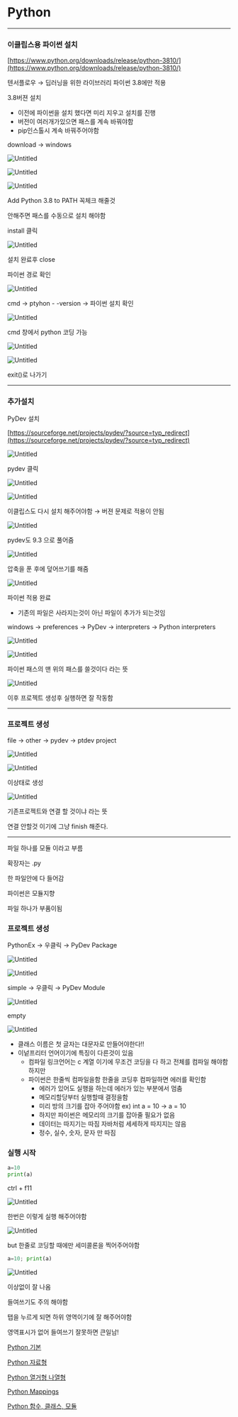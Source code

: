 # Python

---

### 이클립스용 파이썬 설치

[https://www.python.org/downloads/release/python-3810/](https://www.python.org/downloads/release/python-3810/)

텐서플로우 → 딥러닝을 위한 라이브러리    파이썬 3.8에만 적용

3.8버젼 설치

- 이전에 파이썬을 설치 했다면 미리 지우고 설치를 진행
- 버전이 여러개가있으면 패스를 계속 바꿔야함
- pip인스톨시 계속 바꿔주어야함

download → windows

![Untitled](https://s3-us-west-2.amazonaws.com/secure.notion-static.com/5d68291a-b3c3-4a00-a2ee-327a318a8d18/Untitled.png)

![Untitled](https://s3-us-west-2.amazonaws.com/secure.notion-static.com/8f43c04a-3c9e-409f-b083-eb5a604541eb/Untitled.png)

![Untitled](https://s3-us-west-2.amazonaws.com/secure.notion-static.com/aa0e7ee5-cce7-467e-8e1c-b0b729ca3dc7/Untitled.png)

Add Python 3.8 to PATH 꼭체크 해줄것

안해주면 패스를 수동으로 설치 해야함

install 클릭

![Untitled](https://s3-us-west-2.amazonaws.com/secure.notion-static.com/165f9ced-4d21-4d7b-983c-c3ed32a7e502/Untitled.png)

설치 완료후 close

파이썬 경로 확인

![Untitled](https://s3-us-west-2.amazonaws.com/secure.notion-static.com/12a216b8-967f-43e7-9f38-7b0af1e5fe2f/Untitled.png)

cmd → ptyhon - -version → 파이썬 설치 확인

![Untitled](https://s3-us-west-2.amazonaws.com/secure.notion-static.com/5c1107db-81f0-42be-a745-417c6b746812/Untitled.png)

cmd 창에서 python 코딩 가능

![Untitled](https://s3-us-west-2.amazonaws.com/secure.notion-static.com/2213386c-92b1-4034-a22a-eb58bdd217bd/Untitled.png)

![Untitled](https://s3-us-west-2.amazonaws.com/secure.notion-static.com/450378ce-0298-452e-8eb9-908a642aa801/Untitled.png)

exit()로 나가기

---

### 추가설치

PyDev 설치

[https://sourceforge.net/projects/pydev/?source=typ_redirect](https://sourceforge.net/projects/pydev/?source=typ_redirect)

![Untitled](https://s3-us-west-2.amazonaws.com/secure.notion-static.com/2f1940f3-f5f7-4473-b0dc-ccfc5ab4a085/Untitled.png)

pydev 클릭

![Untitled](https://s3-us-west-2.amazonaws.com/secure.notion-static.com/815f0a5c-3771-4eea-a9ea-30bd028da43e/Untitled.png)

![Untitled](https://s3-us-west-2.amazonaws.com/secure.notion-static.com/b2276b82-7c36-4cb0-bf49-36f5f471654d/Untitled.png)

이클립스도 다시 설치 해주어야함 → 버젼 문제로 적용이 안됨

![Untitled](https://s3-us-west-2.amazonaws.com/secure.notion-static.com/e19dd8b3-bf3b-4c3e-8a07-676eaed61a0a/Untitled.png)

pydev도 9.3 으로 풀어줌

![Untitled](https://s3-us-west-2.amazonaws.com/secure.notion-static.com/5b6725b4-197c-4dd7-bdaf-a4ec069b3475/Untitled.png)

압축을 푼 후에 덮어쓰기를 해줌

![Untitled](https://s3-us-west-2.amazonaws.com/secure.notion-static.com/7835bff6-5d31-4f18-be95-bb5c015a16ae/Untitled.png)

파이썬 적용 완료

- 기존의 파일은 사라지는것이 아닌 파일이 추가가 되는것임

windows → preferences → PyDev  → interpreters → Python interpreters

![Untitled](https://s3-us-west-2.amazonaws.com/secure.notion-static.com/51895484-a5b2-405f-989c-b1fbf4db356d/Untitled.png)

![Untitled](https://s3-us-west-2.amazonaws.com/secure.notion-static.com/496bdfe9-6a7a-4821-a2f6-bd2cde068957/Untitled.png)

파이썬 패스의 맨 위의 패스를 쓸것이다 라는 뜻

![Untitled](https://s3-us-west-2.amazonaws.com/secure.notion-static.com/f676a36b-dfea-4265-85b9-0889797af3c5/Untitled.png)

이후 프로젝트 생성후 실행하면 잘 작동함

---

### 프로젝트 생성

file → other → pydev → ptdev project

![Untitled](https://s3-us-west-2.amazonaws.com/secure.notion-static.com/82edff19-f86a-4460-8d05-f1296830f4bc/Untitled.png)

![Untitled](https://s3-us-west-2.amazonaws.com/secure.notion-static.com/368c81c4-c5e0-46b0-b50d-f893ebed73f3/Untitled.png)

이상태로 생성

![Untitled](https://s3-us-west-2.amazonaws.com/secure.notion-static.com/59abd7ea-480a-44da-84de-b180e8bcd8a4/Untitled.png)

기존프로젝트와 연결 할 것이냐 라는 뜻

연결 안할것 이기에 그냥 finish 해준다.

---

파일 하나를 모듈 이라고 부름

확장자는 .py

한 파일안에 다 들어감

파이썬은 모듈지향

파일 하나가 부품이됨

### 프로젝트 생성

PythonEx → 우클릭 → PyDev Package

![Untitled](https://s3-us-west-2.amazonaws.com/secure.notion-static.com/0c4eea37-7c20-4b3b-a9f6-bef8283471d2/Untitled.png)

![Untitled](https://s3-us-west-2.amazonaws.com/secure.notion-static.com/df782de7-d3b2-4549-9b3a-286c888caae7/Untitled.png)

simple → 우클릭 → PyDev Module

![Untitled](https://s3-us-west-2.amazonaws.com/secure.notion-static.com/fd1afc11-94e2-4cc5-9f71-e0d888b03770/Untitled.png)

empty

![Untitled](https://s3-us-west-2.amazonaws.com/secure.notion-static.com/493b513f-7a9b-4c72-8e01-2f3a35c88025/Untitled.png)

- 클래스 이름은 첫 글자는 대문자로 만들어야한다!!
- 이넡프리터 언어이기에 특징이 다른것이 있음
    - 컴파일 링크언어는 c 계열 이기에 무조건 코딩을 다 하고 전체를 컴파일 해야함 하지만
    - 파이썬은 한줄씩 컴파일을함 한줄을 코딩후 컴파일하면 에러를 확인함
        - 에러가 있어도 실행을 하는데 에러가 있는 부분에서 멈춤
        - 메모리할당부터 실행할때 결정을함
        - 미리 방의 크기를 잡아 주어야함 ex) int a = 10 → a = 10
        - 하지만 파이썬은 메모리의 크기를 잡아줄 필요가 없음
        - 데이터는 따지기는 따짐 자바처럼 세세하게 따지지는 않음
        - 정수, 실수, 숫자, 문자 만 따짐
        

### 실행 시작

```python
a=10
print(a)
```

ctrl + f11

![Untitled](https://s3-us-west-2.amazonaws.com/secure.notion-static.com/c0e88cca-76c8-47d9-97ec-1b9c63c4fba7/Untitled.png)

한번은 이렇게 실행 해주어야함

![Untitled](https://s3-us-west-2.amazonaws.com/secure.notion-static.com/80b57fb2-9257-4fb3-8f25-a932973b4bb8/Untitled.png)

but 한줄로 코딩할 때에만 세미콜론을 찍어주어야함

```python
a=10; print(a)
```

![Untitled](https://s3-us-west-2.amazonaws.com/secure.notion-static.com/f14d04fc-6bda-4dbd-b281-800c16604664/Untitled.png)

이상없이 잘 나옴

들여쓰기도 주의 해야함

탭을 누르게 되면 하위 영역이기에 잘 해주어야함

영역표시가 없어 들여쓰기 잘못하면 큰일남!

[Python 기본](https://www.notion.so/Python-98f6e6bf3ff54b55b29488e4b4abc370)

[Python 자료형](https://www.notion.so/Python-16168a768e8149ec91f11cc2bfa574b3)

[Python 열거형 나열형](https://www.notion.so/Python-51b2c0a97c6d4884a52da2eb3d5dc373)

[Python Mappings](https://www.notion.so/Python-Mappings-ae3c3a751cf7435a8507c98941a54bab)

[Python 함수, 클래스, 모듈](https://www.notion.so/Python-2586ca9809494471a0912f4633fe7582)
